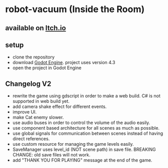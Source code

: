 # robot-vacuum (Inside the Room)
## available on [Itch.io](https://kusindia.itch.io/inside-the-room)

## setup
- clone the repository
- download [Godot Engine](https://godotengine.org/). project uses version 4.3
- open the project in Godot Engine

## Changelog V2
- rewrite the game using gdscript in order to make a web build. C# is not supported in web build yet.
- add camera shake effect for different events.
- improve UI.
- make Cat enemy slower.
- use audio buses in order to control the volume of the audio easily.
- use component based architecture for all scenes as much as possible.
- use global signals for communication between scenes instead of having direct references.
- use custom resource for managing the game levels easily.
- SaveManager uses level_id (NOT scene path) in save file. BREAKING CHANGE: old save files will not work.
- add "THANK YOU FOR PLAYING" message at the end of the game.
